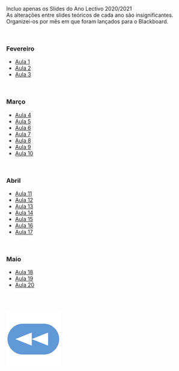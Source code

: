 Incluo apenas os Slides do Ano Lectivo 2020/2021
<br>As alterações entre slides teóricos de cada ano são insignificantes.
<br>Organizei-os por mês em que foram lançados para o Blackboard.

<br>

### Fevereiro

* [Aula 1](Aula1.pdf)
* [Aula 2](Aula2.pdf)
* [Aula 3](Aula3.pdf)

<br>

### Março

* [Aula 4](Aula4.pdf)
* [Aula 5](Aula5.pdf)
* [Aula 6](Aula6.pdf)
* [Aula 7](Aula7.pdf)
* [Aula 8](Aula8.pdf)
* [Aula 9](Aula9.pdf)
* [Aula 10](Aula10.pdf)

<br>

### Abril

* [Aula 11](Aula11.pdf)
* [Aula 12](Aula12.pdf)
* [Aula 13](Aula13.pdf)
* [Aula 14](Aula14.pdf)
* [Aula 15](Aula15.pdf)
* [Aula 16](Aula16.pdf)
* [Aula 17](Aula17.pdf)

<br>

### Maio

* [Aula 18](Aula18.pdf)
* [Aula 19](Aula19.pdf)
* [Aula 20](Aula20.pdf)

<br><br>

[![retroceder](https://raw.githubusercontent.com/David81820/Recursos-LCC/main/Rewind.png)](https://david81820.github.io/Recursos-LCC/2ano)

